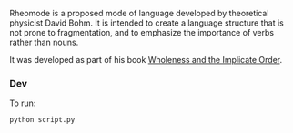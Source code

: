 Rheomode is a proposed mode of language developed by theoretical physicist David Bohm. It is intended to create a language structure that is not prone to fragmentation, and to emphasize the importance of verbs rather than nouns.

It was developed as part of his book [Wholeness and the Implicate Order](https://www.goodreads.com/book/show/204523.Wholeness_and_the_Implicate_Order).

### Dev

To run:

```py
python script.py
```